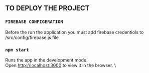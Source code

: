 ## TO DEPLOY THE PROJECT


### `FIREBASE CONFIGERATION`
Before the run the application you must add firebase credentiols to /src/config/firebase.js file

### `npm start`

Runs the app in the development mode.<br />
Open [http://localhost:3000](http://localhost:3000) to view it in the browser.
\
